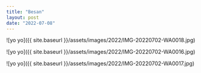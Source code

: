 ```yaml
---
title: "Besan"
layout: post
date: "2022-07-08"
---
```


![yo yo]({{ site.baseurl }}/assets/images/2022/IMG-20220702-WA0018.jpg)

![yo yo]({{ site.baseurl }}/assets/images/2022/IMG-20220702-WA0016.jpg)

![yo yo]({{ site.baseurl }}/assets/images/2022/IMG-20220702-WA0017.jpg)
